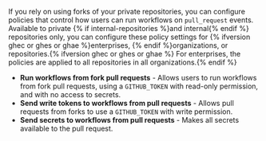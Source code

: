 If you rely on using forks of your private repositories, you can configure policies that control how users can run workflows on `pull_request` events. Available to private {% if internal-repositories %}and internal{% endif %} repositories only, you can configure these policy settings for {% ifversion ghec or ghes or ghae %}enterprises, {% endif %}organizations, or repositories.{% ifversion ghec or ghes or ghae %} For enterprises, the policies are applied to all repositories in all organizations.{% endif %}

- **Run workflows from fork pull requests** - Allows users to run workflows from fork pull requests, using a `GITHUB_TOKEN` with read-only permission, and with no access to secrets.
- **Send write tokens to workflows from pull requests** - Allows pull requests from forks to use a `GITHUB_TOKEN` with write permission.
- **Send secrets to workflows from pull requests** - Makes all secrets available to the pull request.

